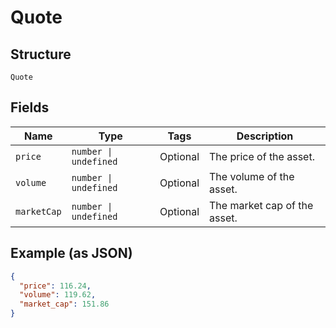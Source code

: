 
# Quote

## Structure

`Quote`

## Fields

| Name | Type | Tags | Description |
|  --- | --- | --- | --- |
| `price` | `number \| undefined` | Optional | The price of the asset. |
| `volume` | `number \| undefined` | Optional | The volume of the asset. |
| `marketCap` | `number \| undefined` | Optional | The market cap of the asset. |

## Example (as JSON)

```json
{
  "price": 116.24,
  "volume": 119.62,
  "market_cap": 151.86
}
```

